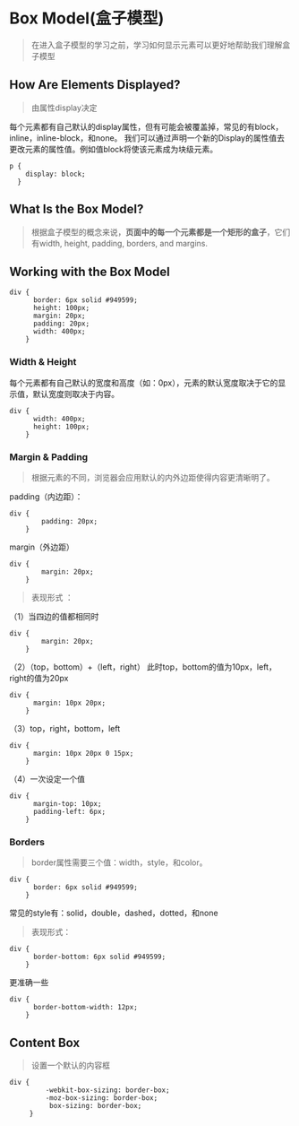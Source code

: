 # Box Model(盒子模型)
>在进入盒子模型的学习之前，学习如何显示元素可以更好地帮助我们理解盒子模型

## How Are Elements Displayed?
>由属性display决定

每个元素都有自己默认的display属性，但有可能会被覆盖掉，常见的有block，inline，inline-block，和none。
我们可以通过声明一个新的Display的属性值去更改元素的属性值。例如值block将使该元素成为块级元素。

    p {
        display: block;
      }

## What Is the Box Model?
>根据盒子模型的概念来说，****页面中的每一个元素都是一个矩形的盒子****，它们有width, height, padding, borders, and margins.

## Working with the Box Model

    div {
          border: 6px solid #949599;
          height: 100px;
          margin: 20px;
          padding: 20px;
          width: 400px;
        }
### Width & Height

每个元素都有自己默认的宽度和高度（如：0px），元素的默认宽度取决于它的显示值，默认宽度则取决于内容。

    div {
          width: 400px;
          height: 100px;
        }

### Margin & Padding

>根据元素的不同，浏览器会应用默认的内外边距使得内容更清晰明了。

padding（内边距）：

    div {
            padding: 20px;
        }

margin（外边距）

    div {
            margin: 20px;
        }
        
>表现形式 ：

（1）当四边的值都相同时

    div {
            margin: 20px;
        }
        
（2）（top，bottom）+（left，right）
此时top，bottom的值为10px，left，right的值为20px

    div {
          margin: 10px 20px;
        }

（3）top，right，bottom，left

    div {
          margin: 10px 20px 0 15px;
        }

（4）一次设定一个值

    div {
          margin-top: 10px;
          padding-left: 6px;
        }

### Borders
>border属性需要三个值：width，style，和color。

    div {
          border: 6px solid #949599;
        }

常见的style有：solid，double，dashed，dotted，和none

>表现形式：

    div {
          border-bottom: 6px solid #949599;
        }
        
更准确一些

    div {
          border-bottom-width: 12px;
        }
 
##  Content Box
>设置一个默认的内容框

    div {
             -webkit-box-sizing: border-box;
             -moz-box-sizing: border-box;
              box-sizing: border-box;
         }




    








